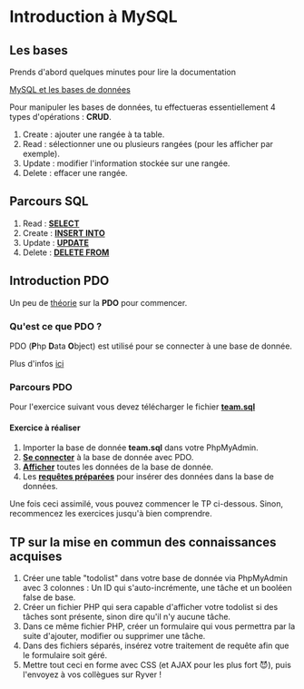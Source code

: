 # Introduction à MySQL
## Les bases

Prends d'abord quelques minutes pour lire la documentation

[MySQL et les bases de données](https://docs.google.com/presentation/d/1yXQz5dMMDkdSu5eBOG7YS2UH2uWyg5vJmU0kJt6YR6Q/edit#slide=id.g35f391192_00)

Pour manipuler les bases de données, tu effectueras essentiellement 4 types d'opérations : **CRUD**.

1. Create : ajouter une rangée à ta table.
1. Read : sélectionner une ou plusieurs rangées (pour les afficher par exemple).
1. Update : modifier l'information stockée sur une rangée.
1. Delete : effacer une rangée.

## Parcours SQL

1. Read : [**SELECT**](https://github.com/Anxium/workshop-sql/blob/master/Parcours/select.md)
1. Create : [**INSERT INTO**](https://github.com/Anxium/workshop-sql/blob/master/Parcours/insertinto.md)
1. Update : [**UPDATE**](https://github.com/Anxium/workshop-sql/blob/master/Parcours/update.md)
1. Delete : [**DELETE FROM**](https://github.com/Anxium/workshop-sql/blob/master/Parcours/delete.md)

## Introduction PDO

Un peu de [théorie](https://docs.google.com/presentation/d/14-5BGNJyuILB2kfYlxzsaFDRNA8zCrot9DbYVVNo3X4/edit#slide=id.g35f391192_00) sur la **PDO** pour commencer.

### Qu'est ce que PDO ?

PDO (**P**hp **D**ata **O**bject) est utilisé pour se connecter à une base de donnée.

Plus d'infos [ici](http://php.net/manual/fr/book.pdo.php)

### Parcours PDO

Pour l'exercice suivant vous devez télécharger le fichier [**team.sql**](https://github.com/Anxium/workshop-sql/blob/master/PDO/team.sql)

#### Exercice à réaliser

1. Importer la base de donnée **team.sql** dans votre PhpMyAdmin.
1. [**Se connecter**](https://github.com/Anxium/workshop-sql/blob/master/parcours/PDO/connect.md) à la base de donnée avec PDO.
1. [**Afficher**](https://github.com/Anxium/workshop-sql/blob/master/parcours/PDO/fetch.md) toutes les données de la base de donnée.
1. Les [**requêtes préparées**](https://github.com/Anxium/workshop-sql/blob/master/parcours/PDO/prepare.md) pour insérer des données dans la base de données.

Une fois ceci assimilé, vous pouvez commencer le TP ci-dessous. Sinon, recommencez les exercices jusqu'à bien comprendre.

## TP sur la mise en commun des connaissances acquises

1. Créer une table "todolist" dans votre base de donnée via PhpMyAdmin avec 3 colonnes : Un ID qui s'auto-incrémente, une tâche et un booléen false de base.
1. Créer un fichier PHP qui sera capable d'afficher votre todolist si des tâches sont présente, sinon dire qu'il n'y aucune tâche.
1. Dans ce même fichier PHP, créer un formulaire qui vous permettra par la suite d'ajouter, modifier ou supprimer une tâche.
1. Dans des fichiers séparés, insérez votre traitement de requête afin que le formulaire soit géré.
1. Mettre tout ceci en forme avec CSS (et AJAX pour les plus fort 😈), puis l'envoyez à vos collègues sur Ryver !
